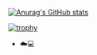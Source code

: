 [![Anurag's GitHub stats](https://github-readme-stats.vercel.app/api?username=ankushshinde755&show=reviews,discussions_started,discussions_answered,prs_merged&show_icons=true&theme=onedark)](https://github.com/anuraghazra/github-readme-stats)


[![trophy](https://github-profile-trophy.vercel.app/?username=ankushshinde755&theme=onedark)](https://github.com/ryo-ma/github-profile-trophy)

- ☁️💻 



<!---
ankushshinde755/ankushshinde755 is a ✨ special ✨ repository because its `README.md` (this file) appears on your GitHub profile.
You can click the Preview link to take a look at your changes.
--->
